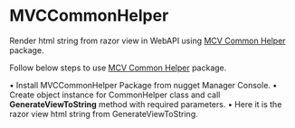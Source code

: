 # MVCCommonHelper
Render html string from razor view in WebAPI using <a href="https://www.nuget.org/packages/MVCCommonHelper/">MCV Common Helper</a> package.

Follow below steps to use <a href="https://www.nuget.org/packages/MVCCommonHelper/">MCV Common Helper</a> package.

•	Install MVCCommonHelper Package from nugget Manager Console.
•	Create object instance for CommonHelper class and call <b>GenerateViewToString</b> method with required parameters.
•	Here it is the razor view html string from GenerateViewToString.
